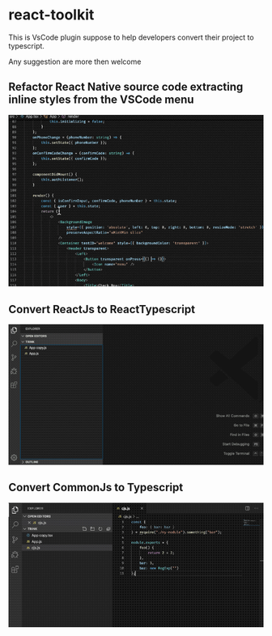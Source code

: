 # react-toolkit

This is VsCode plugin suppose to help developers convert their project to typescript.

Any suggestion are more then welcome

## Refactor React Native source code extracting inline styles from the VSCode menu

![demo1](assets/demo.gif)

## Convert ReactJs to ReactTypescript

![demo2](assets/demo2.gif)

## Convert CommonJs to Typescript

![convert CommonJs to Typescript](assets/demo3.gif)
